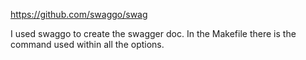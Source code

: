 https://github.com/swaggo/swag

I used swaggo to create the swagger doc. In the Makefile there is the command used within all the options. 